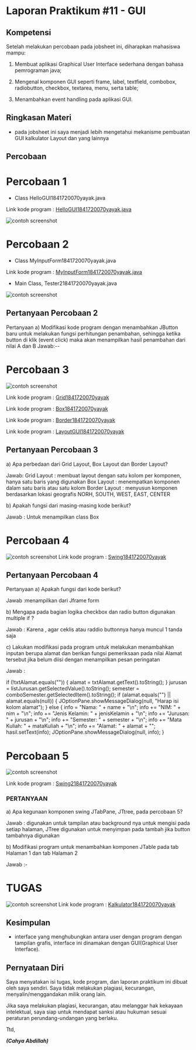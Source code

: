 # Laporan Praktikum #11 - GUI

## Kompetensi

Setelah melakukan percobaan pada jobsheet ini, diharapkan mahasiswa mampu:

1. Membuat aplikasi Graphical User Interface sederhana dengan bahasa pemrograman java;

2. Mengenal komponen GUI seperti frame, label, textfield, combobox, radiobutton, checkbox, textarea, menu, serta table;

3. Menambahkan event handling pada aplikasi GUI.


## Ringkasan Materi
- pada jobsheet ini saya menjadi lebih mengetahui mekanisme pembuatan GUI kalkulator Layout dan yang lainnya 


## Percobaan

# Percobaan 1

- Class HelloGUI1841720070yayak.java

Link kode program : [HelloGUI1841720070yayak.java](../../src/11_GUI/HelloGUI1841720070yayak.java)



![contoh screenshot](img/P1.PNG)


# Percobaan 2

- Class MyInputForm1841720070yayak.java

Link kode program : [MyInputForm1841720070yayak.java](../../src/11_GUI/MyInputForm1841720070yayak.java)

- Main Class, Tester21841720070yayak.java

![contoh screenshot](img/P2.PNG)


## Pertanyaan Percobaan 2

Pertanyaan 
a) Modifikasi kode program dengan menambahkan JButton
 baru untuk melakukan fungsi perhitungan penambahan, sehingga ketika button di klik (event click) maka akan 
menampilkan hasil penambahan dari nilai A dan B
Jawab:--



# Percobaan 3

![contoh screenshot](img/P3.PNG) 


Link kode program : [Grid1841720070yayak](../../src/11_GUI/ManajemenLayout/Grid1841720070yayak.java)

Link kode program : [Box1841720070yayak](../../src/11_GUI/ManajemenLayout/Box1841720070yayak.java)


Link kode program : [Border1841720070yayak](../../src/11_GUI/ManajemenLayout/Border1841720070yayak.java)


Link kode program : [LayoutGUI1841720070yayak](../../src/11_GUI/ManajemenLayout/LayoutGUI1841720070yayak.java)





## Pertanyaan Percobaan 3

a)  Apa perbedaan dari Grid Layout, Box Layout dan Border Layout?

Jawab: Grid Layout : membuat layout dengan satu kolom per komponen, hanya satu baris yang digunakan
Box Layout : menempatkan komponen dalam satu baris atau satu kolom
Border Layout : menyusun komponen berdasarkan lokasi geografis   NORH, SOUTH, WEST, EAST, CENTER


b) Apakah fungsi dari masing-masing kode berikut?


Jawab : Untuk menampilkan class Box
# Percobaan 4


![contoh screenshot](img/P4.PNG)
Link kode program : [Swing1841720070yayak](../../src/11_GUI/Swing1841720070yayak.java)



## Pertanyaan Percobaan 4

Pertanyaan 
a) Apakah fungsi dari kode berikut? 

Jawab :menampilkan dari Jframe form
 
b) Mengapa pada bagian logika checkbox dan radio button digunakan multiple if ?

Jawab : Karena , agar ceklis atau raddio buttonnya hanya muncul 1 tanda saja


 c) Lakukan modifikasi pada program untuk melakukan menambahkan inputan berupa alamat dan berikan fungsi pemeriksaan pada nilai Alamat tersebut jika belum diisi dengan menampilkan pesan peringatan 
 
 Jawab :
 
 if (!txtAlamat.equals("")) { 
alamat = txtAlamat.getText().toString(); 
} 
jurusan = listJurusan.getSelectedValue().toString(); semester = comboSemester.getSelectedItem().toString(); 
if (alamat.equals("") || alamat.equals(null)) { JOptionPane.showMessageDialog(null, "Harap isi kolom alamat"); 
} else { 
info = "Nama: " + name + "\n"; 
info += "NIM: " + nim + "\n"; 
info += "Jenis Kelamin: " + jenisKelamin + "\n"; 
info += "Jurusan: " + jurusan + "\n"; 
info += "Semester: " + semester + "\n"; 
info += "Mata Kuliah: " + mataKuliah + "\n"; 
info += "Alamat: " + alamat + ""; 
hasil.setText(info); JOptionPane.showMessageDialog(null, info); 
} 





# Percobaan 5

![contoh screenshot](img/P5.PNG)

Link kode program : [Swing21841720070yayak](../../src/11_GUI/Swing21841720070yayak.java)



### PERTANYAAN
a)	Apa kegunaan komponen swing JTabPane, JTtree, pada percobaan 5? 

Jawab : digunakan untuk tampilan atau background nya untuk mengisi pada setiap halaman, JTree digunakan untuk menyimpan pada tambah jika button tambahnya digunakan 

b)	Modifikasi program untuk menambahkan komponen JTable pada tab Halaman 1 dan tab Halaman 2 


Jawab :-


# TUGAS

![contoh screenshot](img/T1.PNG)
Link kode program : [Kalkulator1841720070yayak](../../src/11_GUI/Kalkulator1841720070yayak.java)



## Kesimpulan

- interface yang menghubungkan antara user dengan  program dengan tampilan grafis, interface ini dinamakan dengan GUI(Graphical User Interface). 


## Pernyataan Diri

Saya menyatakan isi tugas, kode program, dan laporan praktikum ini dibuat oleh saya sendiri. Saya tidak melakukan plagiasi, kecurangan, menyalin/menggandakan milik orang lain.

Jika saya melakukan plagiasi, kecurangan, atau melanggar hak kekayaan intelektual, saya siap untuk mendapat sanksi atau hukuman sesuai peraturan perundang-undangan yang berlaku.

Ttd,

***(Cahya Abdillah)***

